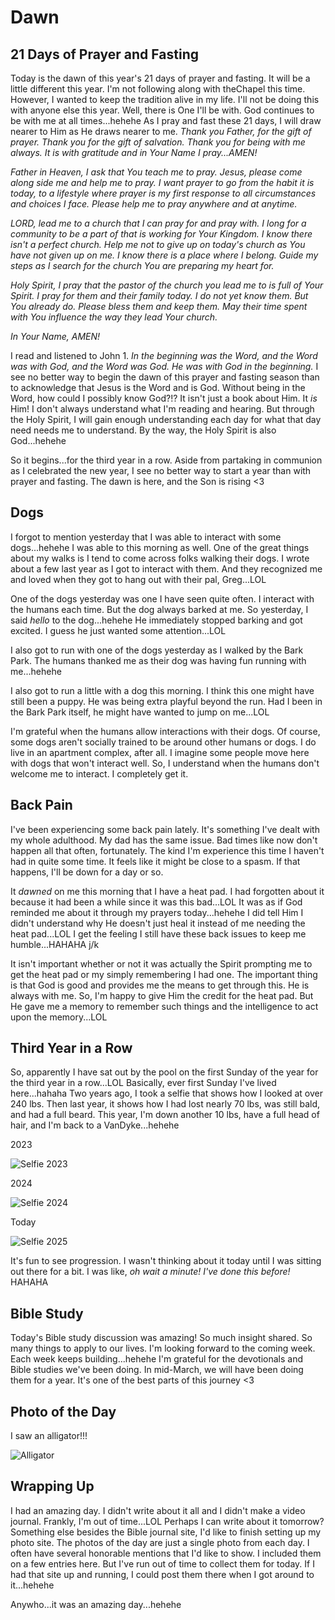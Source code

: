 # Dawn

## 21 Days of Prayer and Fasting

Today is the dawn of this year's 21 days of prayer and fasting. It will be a little different this year. I'm not following along with theChapel this time. However, I wanted to keep the tradition alive in my life. I'll not be doing this with anyone else this year. Well, there is One I'll be with. God continues to be with me at all times...hehehe As I pray and fast these 21 days, I will draw nearer to Him as He draws nearer to me. *Thank you Father, for the gift of prayer. Thank you for the gift of salvation. Thank you for being with me always. It is with gratitude and in Your Name I pray...AMEN!*

*Father in Heaven, I ask that You teach me to pray. Jesus, please come along side me and help me to pray. I want prayer to go from the habit it is today, to a lifestyle where prayer is my first response to all circumstances and choices I face. Please help me to pray anywhere and at anytime.*

*LORD, lead me to a church that I can pray for and pray with. I long for a community to be a part of that is working for Your Kingdom. I know there isn't a perfect church. Help me not to give up on today's church as You have not given up on me. I know there is a place where I belong. Guide my steps as I search for the church You are preparing my heart for.*

*Holy Spirit, I pray that the pastor of the church you lead me to is full of Your Spirit. I pray for them and their family today. I do not yet know them. But You already do. Please bless them and keep them. May their time spent with You influence the way they lead Your church.*

*In Your Name, AMEN!*

I read and listened to John 1. *In the beginning was the Word, and the Word was with God, and the Word was God. He was with God in the beginning.* I see no better way to begin the dawn of this prayer and fasting season than to acknowledge that Jesus is the Word and is God. Without being in the Word, how could I possibly know God?!? It isn't just a book about Him. It *is* Him! I don't always understand what I'm reading and hearing. But through the Holy Spirit, I will gain enough understanding each day for what that day need needs me to understand. By the way, the Holy Spirit is also God...hehehe

So it begins...for the third year in a row. Aside from partaking in communion as I celebrated the new year, I see no better way to start a year than with prayer and fasting. The dawn is here, and the Son is rising <3

## Dogs

I forgot to mention yesterday that I was able to interact with some dogs...hehehe I was able to this morning as well. One of the great things about my walks is I tend to come across folks walking their dogs. I wrote about a few last year as I got to interact with them. And they recognized me and loved when they got to hang out with their pal, Greg...LOL

One of the dogs yesterday was one I have seen quite often. I interact with the humans each time. But the dog always barked at me. So yesterday, I said *hello* to the dog...hehehe He immediately stopped barking and got excited. I guess he just wanted some attention...LOL

I also got to run with one of the dogs yesterday as I walked by the Bark Park. The humans thanked me as their dog was having fun running with me...hehehe

I also got to run a little with a dog this morning. I think this one might have still been a puppy. He was being extra playful beyond the run. Had I been in the Bark Park itself, he might have wanted to jump on me...LOL

I'm grateful when the humans allow interactions with their dogs. Of course, some dogs aren't socially trained to be around other humans or dogs. I do live in an apartment complex, after all. I imagine some people move here with dogs that won't interact well. So, I understand when the humans don't welcome me to interact. I completely get it.

## Back Pain

I've been experiencing some back pain lately. It's something I've dealt with my whole adulthood. My dad has the same issue. Bad times like now don't happen all that often, fortunately. The kind I'm experience this time I haven't had in quite some time. It feels like it might be close to a spasm. If that happens, I'll be down for a day or so.

It *dawned* on me this morning that I have a heat pad. I had forgotten about it because it had been a while since it was this bad...LOL It was as if God reminded me about it through my prayers today...hehehe I did tell Him I didn't understand why He doesn't just heal it instead of me needing the heat pad...LOL I get the feeling I still have these back issues to keep me humble...HAHAHA j/k

It isn't important whether or not it was actually the Spirit prompting me to get the heat pad or my simply remembering I had one. The important thing is that God is good and provides me the means to get through this. He is always with me. So, I'm happy to give Him the credit for the heat pad. But He gave me a memory to remember such things and the intelligence to act upon the memory...LOL

## Third Year in a Row

So, apparently I have sat out by the pool on the first Sunday of the year for the third year in a row...LOL Basically, ever first Sunday I've lived here...hahaha Two years ago, I took a selfie that shows how I looked at over 240 lbs. Then last year, it shows how I had lost nearly 70 lbs, was still bald, and had a full beard. This year, I'm down another 10 lbs, have a full head of hair, and I'm back to a VanDyke...hehehe

2023

![Selfie 2023](./media/IMG_0125.jpeg)

2024

![Selfie 2024](./media/IMG_1624.jpeg)

Today

![Selfie 2025](./media/IMG_4885.jpeg)

It's fun to see progression. I wasn't thinking about it today until I was sitting out there for a bit. I was like, *oh wait a minute! I've done this before!* HAHAHA

## Bible Study

Today's Bible study discussion was amazing! So much insight shared. So many things to apply to our lives. I'm looking forward to the coming week. Each week keeps building...hehehe I'm grateful for the devotionals and Bible studies we've been doing. In mid-March, we will have been doing them for a year. It's one of the best parts of this journey <3

## Photo of the Day

I saw an alligator!!!

![Alligator](./media/IMG_4888.jpeg)

## Wrapping Up

I had an amazing day. I didn't write about it all and I didn't make a video journal. Frankly, I'm out of time...LOL Perhaps I can write about it tomorrow? Something else besides the Bible journal site, I'd like to finish setting up my photo site. The photos of the day are just a single photo from each day. I often have several honorable mentions that I'd like to show. I included them on a few entries here. But I've run out of time to collect them for today. If I had that site up and running, I could post them there when I got around to it...hehehe

Anywho...it was an amazing day...hehehe